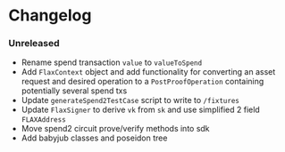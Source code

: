 # Changelog

### Unreleased

- Rename spend transaction `value` to `valueToSpend`
- Add `FlaxContext` object and add functionality for converting an asset request and desired operation to a `PostProofOperation` containing potentially several spend txs
- Update `generateSpend2TestCase` script to write to `/fixtures`
- Update `FlaxSigner` to derive `vk` from `sk` and use simplified 2 field `FLAXAddress`
- Move spend2 circuit prove/verify methods into sdk
- Add babyjub classes and poseidon tree
